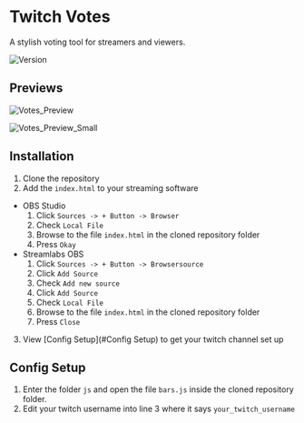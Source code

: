 Twitch Votes
=
A stylish voting tool for streamers and viewers.

![Version](https://img.shields.io/badge/Version-1.0.0-green)

Previews
-
![Votes_Preview](https://media4.giphy.com/media/DDUZHtn0EErwu5AmCt/giphy.gif?cid=790b7611f7d7c376d3257f2bfd72f4de51b0d24d0067f934&rid=giphy.gif&ct=g)

![Votes_Preview_Small](https://media0.giphy.com/media/GFZHgrF9QkAsJLL1rB/giphy.gif?cid=790b7611666dd5fcc571eb3f853fee0ad926b4f135e8cde8&rid=giphy.gif&ct=g)

Installation
-

1. Clone the repository 
2. Add the `index.html` to your streaming software
- OBS Studio
    1. Click `Sources -> + Button -> Browser`
    2. Check `Local File`
    3. Browse to the file `index.html` in the cloned repository folder
    4. Press `Okay`
- Streamlabs OBS
    1. Click `Sources -> + Button -> Browsersource`
    2. Click `Add Source`
    3. Check `Add new source`
    4. Click `Add Source`
    5. Check `Local File`
    6. Browse to the file `index.html` in the cloned repository folder
    7. Press `Close`
3. View [Config Setup](#Config Setup) to get your twitch channel set up

Config Setup
-
1. Enter the folder `js` and open the file `bars.js` inside the cloned repository folder.
2. Edit your twitch username into line 3 where it says `your_twitch_username`